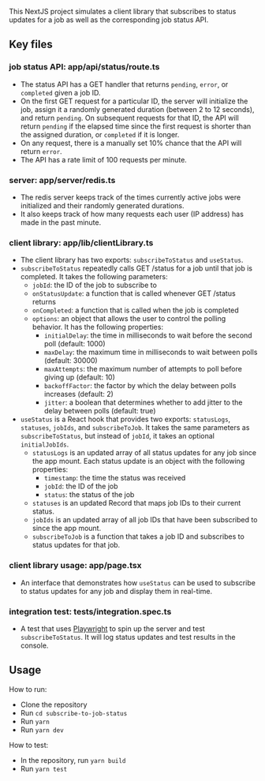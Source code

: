 This NextJS project simulates a client library that subscribes to status updates for a job as well as the corresponding job status API.

## Key files

### job status API: app/api/status/route.ts

- The status API has a GET handler that returns `pending`, `error`, or `completed` given a job ID.
- On the first GET request for a particular ID, the server will initialize the job, assign it a randomly generated duration (between 2 to 12 seconds), and return `pending`. On subsequent requests for that ID, the API will return `pending` if the elapsed time since the first request is shorter than the assigned duration, or `completed` if it is longer.
- On any request, there is a manually set 10% chance that the API will return `error`.
- The API has a rate limit of 100 requests per minute.

### server: app/server/redis.ts

- The redis server keeps track of the times currently active jobs were initialized and their randomly generated durations.
- It also keeps track of how many requests each user (IP address) has made in the past minute.

### client library: app/lib/clientLibrary.ts

- The client library has two exports: `subscribeToStatus` and `useStatus`.
- `subscribeToStatus` repeatedly calls GET /status for a job until that job is completed. It takes the following parameters:
  - `jobId`: the ID of the job to subscribe to
  - `onStatusUpdate`: a function that is called whenever GET /status returns
  - `onCompleted`: a function that is called when the job is completed
  - `options`: an object that allows the user to control the polling behavior. It has the following properties:
    - `initialDelay`: the time in milliseconds to wait before the second poll (default: 1000)
    - `maxDelay`: the maximum time in milliseconds to wait between polls (default: 30000)
    - `maxAttempts`: the maximum number of attempts to poll before giving up (default: 10)
    - `backoffFactor`: the factor by which the delay between polls increases (default: 2)
    - `jitter`: a boolean that determines whether to add jitter to the delay between polls (default: true)
- `useStatus` is a React hook that provides two exports: `statusLogs`, `statuses`, `jobIds`, and `subscribeToJob`. It takes the same parameters as `subscribeToStatus`, but instead of `jobId`, it takes an optional `initialJobIds`.
  - `statusLogs` is an updated array of all status updates for any job since the app mount. Each status update is an object with the following properties:
    - `timestamp`: the time the status was received
    - `jobId`: the ID of the job
    - `status`: the status of the job
  - `statuses` is an updated Record that maps job IDs to their current status.
  - `jobIds` is an updated array of all job IDs that have been subscribed to since the app mount.
  - `subscribeToJob` is a function that takes a job ID and subscribes to status updates for that job.

### client library usage: app/page.tsx

- An interface that demonstrates how `useStatus` can be used to subscribe to status updates for any job and display them in real-time.

### integration test: tests/integration.spec.ts

- A test that uses [Playwright](https://playwright.dev/) to spin up the server and test `subscribeToStatus`. It will log status updates and test results in the console.

## Usage

How to run:

- Clone the repository
- Run `cd subscribe-to-job-status`
- Run `yarn`
- Run `yarn dev`

How to test:

- In the repository, run `yarn build`
- Run `yarn test`
